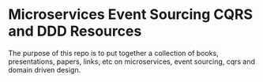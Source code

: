 # Microservices Event Sourcing CQRS and DDD Resources
The purpose of this repo is to put together a collection of books, presentations, papers, links, etc on microservices, event sourcing, cqrs and domain driven design.

